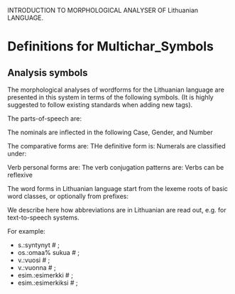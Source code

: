 
INTRODUCTION TO MORPHOLOGICAL ANALYSER OF Lithuanian LANGUAGE.


 # Definitions for Multichar_Symbols

## Analysis symbols
The morphological analyses of wordforms for the Lithuanian
language are presented in this system in terms of the following symbols.
(It is highly suggested to follow existing standards when adding new tags).

The parts-of-speech are:


The nominals are inflected in the following Case, Gender, and Number


The comparative forms are:
THe definitive form is:
Numerals are classified under:



Verb personal forms are:
The verb conjugation patterns are:
Verbs can be reflexive




The word forms in Lithuanian language start from the lexeme roots of basic
word classes, or optionally from prefixes:




We describe here how abbreviations are in Lithuanian are read out, e.g.
for text-to-speech systems.

For example:

 * s.:syntynyt # ;  
 * os.:omaa% sukua # ;  
 * v.:vuosi # ;  
 * v.:vuonna # ;  
 * esim.:esimerkki # ; 
 * esim.:esimerkiksi # ; 


